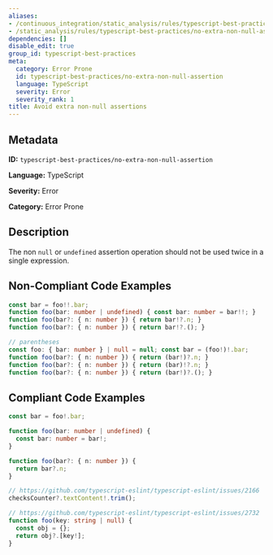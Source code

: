 ```yaml
---
aliases:
- /continuous_integration/static_analysis/rules/typescript-best-practices/no-extra-non-null-assertion
- /static_analysis/rules/typescript-best-practices/no-extra-non-null-assertion
dependencies: []
disable_edit: true
group_id: typescript-best-practices
meta:
  category: Error Prone
  id: typescript-best-practices/no-extra-non-null-assertion
  language: TypeScript
  severity: Error
  severity_rank: 1
title: Avoid extra non-null assertions
---
```

<!--  SOURCED FROM https://github.com/DataDog/datadog-static-analyzer-rule-docs -->


## Metadata
**ID:** `typescript-best-practices/no-extra-non-null-assertion`

**Language:** TypeScript

**Severity:** Error

**Category:** Error Prone

## Description
The non `null` or `undefined` assertion operation should not be used twice in a single expression.

## Non-Compliant Code Examples
```typescript
const bar = foo!!.bar;
function foo(bar: number | undefined) { const bar: number = bar!!; }
function foo(bar?: { n: number }) { return bar!?.n; }
function foo(bar?: { n: number }) { return bar!?.(); }

// parentheses
const foo: { bar: number } | null = null; const bar = (foo!)!.bar;
function foo(bar?: { n: number }) { return (bar!)?.n; }
function foo(bar?: { n: number }) { return (bar)!?.n; }
function foo(bar?: { n: number }) { return (bar!)?.(); }
```

## Compliant Code Examples
```typescript
const bar = foo!.bar;

function foo(bar: number | undefined) {
  const bar: number = bar!;
}

function foo(bar?: { n: number }) {
  return bar?.n;
}

// https://github.com/typescript-eslint/typescript-eslint/issues/2166
checksCounter?.textContent!.trim();

// https://github.com/typescript-eslint/typescript-eslint/issues/2732
function foo(key: string | null) {
  const obj = {};
  return obj?.[key!];
}
```
